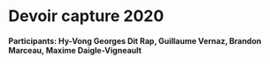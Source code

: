 # Devoir capture 2020

#### Participants: Hy-Vong Georges Dit Rap, Guillaume Vernaz, Brandon Marceau, Maxime Daigle-Vigneault
